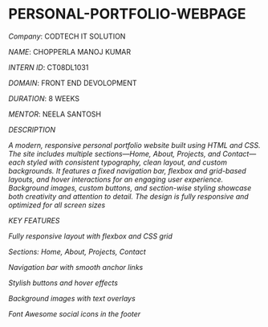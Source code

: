 
# PERSONAL-PORTFOLIO-WEBPAGE

*Company*: CODTECH IT SOLUTION

*NAME*: CHOPPERLA MANOJ KUMAR

*INTERN ID*: CT08DL1031

*DOMAIN*: FRONT END DEVOLOPMENT

*DURATION*: 8 WEEKS

*MENTOR*: NEELA SANTOSH

*DESCRIPTION*

*A modern, responsive personal portfolio website built using HTML and CSS. The site includes multiple sections—Home, About, Projects, and Contact—each styled with consistent typography, clean layout, and custom backgrounds. It features a fixed navigation bar, flexbox and grid-based layouts, and hover interactions for an engaging user experience. Background images, custom buttons, and section-wise styling showcase both creativity and attention to detail. The design is fully responsive and optimized for all screen sizes*

*KEY FEATURES*

*Fully responsive layout with flexbox and CSS grid*

*Sections: Home, About, Projects, Contact*

*Navigation bar with smooth anchor links*

*Stylish buttons and hover effects*

*Background images with text overlays*

*Font Awesome social icons in the footer*
